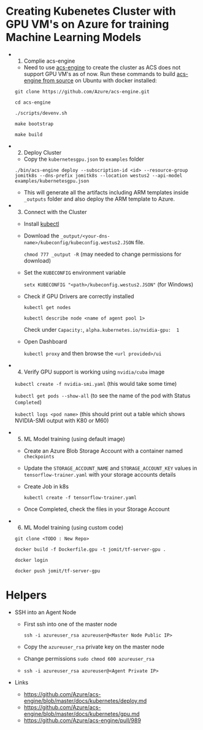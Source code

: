 # Creating Kubenetes Cluster with GPU VM's on Azure for training Machine Learning Models

- 1) Complie acs-engine

    - Need to use [acs-engine](https://github.com/Azure/acs-engine) to create the cluster as ACS does not support GPU VM's as of now. Run these commands to build [acs-engine from source](https://github.com/Azure/acs-engine/blob/master/docs/acsengine.md) on Ubuntu with docker installed:

    `git clone https://github.com/Azure/acs-engine.git`

    `cd acs-engine`

    `./scripts/devenv.sh`

    `make bootstrap`

    `make build`

- 2) Deploy Cluster

    - Copy the `kubernetesgpu.json` to `examples` folder

    `./bin/acs-engine deploy --subscription-id <id> --resource-group jomitk8s --dns-prefix jomitk8s --location westus2 --api-model examples/kubernetesgpu.json`

    - This will generate all the artifacts including ARM templates inside `_outputs` folder and also deploy the ARM template to Azure.

- 3) Connect with the Cluster

    - Install [kubectl](https://kubernetes.io/docs/tasks/tools/install-kubectl/)

    - Download the `_output/<your-dns-name>/kubeconfig/kubeconfig.westus2.JSON` file.
        
        `chmod 777 _output -R`  (may needed to change permissions for download)

    - Set the `KUBECONFIG` environment variable

        `setx KUBECONFIG "<path>/kubeconfig.westus2.JSON"`  (for Windows)

    - Check if GPU Drivers are correctly installed

        `kubectl get nodes`

        `kubectl describe node <name of agent pool 1>`

        Check under `Capacity:`, `alpha.kubernetes.io/nvidia-gpu:  1`

    - Open Dashboard

        `kubectl proxy` and then browse the `<url provided>/ui`

- 4) Verify GPU support is working using `nvidia/cuba` image

    `kubectl create -f nvidia-smi.yaml`  (this would take some time)

    `kubectl get pods --show-all`  (to see the name of the pod with Status `Completed`)

    `kubectl logs <pod name>`  (this should print out a table which shows NVIDIA-SMI output with K80 or M60)

- 5) ML Model training (using default image)

    - Create an Azure Blob Storage Account with a container named `checkpoints`

    - Update the `STORAGE_ACCOUNT_NAME` and `STORAGE_ACCOUNT_KEY` values in `tensorflow-trainer.yaml` with your storage accounts details
    
    - Create Job in k8s

        `kubectl create -f tensorflow-trainer.yaml`

    - Once Completed, check the files in your Storage Account

- 6) ML Model training (using custom code)

    `git clone <TODO : New Repo>`

    `docker build -f Dockerfile.gpu -t jomit/tf-server-gpu .`

    `docker login`

    `docker push jomit/tf-server-gpu`


# Helpers

- SSH into an Agent Node
    - First ssh into one of the master node 

        `ssh -i azureuser_rsa azureuser@<Master Node Public IP>`

    - Copy the `azureuser_rsa` private key on the master node

    - Change permissions `sudo chmod 600 azureuser_rsa`

    - `ssh -i azureuser_rsa azureuser@<Agent Private IP>`

- Links
    - https://github.com/Azure/acs-engine/blob/master/docs/kubernetes/deploy.md
    - https://github.com/Azure/acs-engine/blob/master/docs/kubernetes/gpu.md
    - https://github.com/Azure/acs-engine/pull/989  


    
